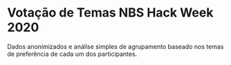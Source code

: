 # Votação de Temas NBS Hack Week 2020

Dados anonimizados e análise simples de agrupamento baseado
nos temas de preferência de cada um dos participantes. 

